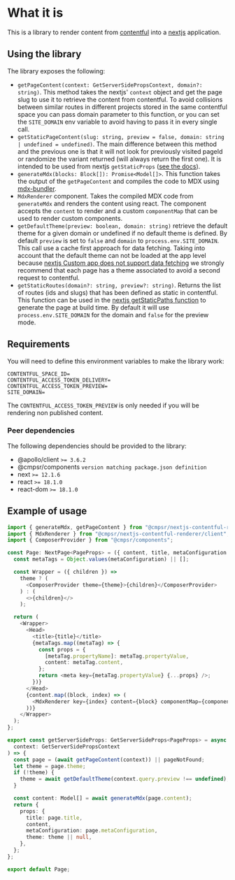 # What it is

This is a library to render content from [contentful](https://www.contentful.com) into a [nextjs](https://nextjs.org/) application.

## Using the library

The library exposes the following:

- `getPageContent(context: GetServerSidePropsContext, domain?: string)`. This method takes the nextjs' `context` object and get the page slug to use it to retrieve the content from contentful. To avoid collisions between similar routes in different projects stored in the same contentful space you can pass domain parameter to this function, or you can set the `SITE_DOMAIN` env variable to avoid having to pass it in every single call.
- `getStaticPageContent(slug: string, preview = false, domain: string | undefined = undefined)`. The main difference between this method and the previous one is that it will not look for previously visited pageId or randomize the variant returned (will always return the first one). It is intended to be used from nextjs `getStaticProps` ([see the docs](https://nextjs.org/docs/api-reference/data-fetching/get-static-props)).
- `generateMdx(blocks: Block[]): Promise<Model[]>`. This function takes the output of the `getPageContent` and compiles the code to MDX using [mdx-bundler](https://github.com/kentcdodds/mdx-bundler).
- `MdxRenderer` component. Takes the compiled MDX code from `generateMdx` and renders the content using react. The component accepts the `content` to render and a custom `componentMap` that can be used to render custom components.
- `getDefaultTheme(preview: boolean, domain: string)` retrieve the default theme for a given domain or undefined if no default theme is defined. By default `preview` is set to `false` and `domain` to `process.env.SITE_DOMAIN`. This call use a cache first approach for data fetching. Taking into account that the default theme can not be loaded at the app level because [nextjs Custom app does not support data fetching](https://nextjs.org/docs/advanced-features/custom-app#caveats) we strongly recommend that each page has a theme associated to avoid a second request to contentful.
- `getStaticRoutes(domain?: string, preview?: string)`. Returns the list of routes (ids and slugs) that has been defined as static in contentful. This function can be used in the [nextjs getStaticPaths function](https://nextjs.org/docs/basic-features/data-fetching/get-static-paths) to generate the page at build time. By default it will use `process.env.SITE_DOMAIN` for the domain and `false` for the preview mode.

## Requirements

You will need to define this environment variables to make the library work:

```
CONTENTFUL_SPACE_ID=
CONTENTFUL_ACCESS_TOKEN_DELIVERY=
CONTENTFUL_ACCESS_TOKEN_PREVIEW=
SITE_DOMAIN=
```

The `CONTENTFUL_ACCESS_TOKEN_PREVIEW` is only needed if you will be rendering non published content.

### Peer dependencies

The following dependencies should be provided to the library:

- @apollo/client `>= 3.6.2`
- @cmpsr/components `version matching package.json definition`
- next `>= 12.1.6`
- react `>= 18.1.0`
- react-dom `>= 18.1.0`

## Example of usage

```typescript
import { generateMdx, getPageContent } from "@cmpsr/nextjs-contentful-renderer";
import { MdxRenderer } from "@cmpsr/nextjs-contentful-renderer/client";
import { ComposerProvider } from "@cmpsr/components";

const Page: NextPage<PageProps> = ({ content, title, metaConfiguration }) => {
  const metaTags = Object.values(metaConfiguration) || [];

  const Wrapper = ({ children }) =>
    theme ? (
      <ComposerProvider theme={theme}>{children}</ComposerProvider>
    ) : (
      <>{children}</>
    );

  return (
    <Wrapper>
      <Head>
        <title>{title}</title>
        {metaTags.map((metaTag) => {
          const props = {
            [metaTag.propertyName]: metaTag.propertyValue,
            content: metaTag.content,
          };
          return <meta key={metaTag.propertyValue} {...props} />;
        })}
      </Head>
      {content.map((block, index) => (
        <MdxRenderer key={index} content={block} componentMap={components} />
      ))}
    </Wrapper>
  );
};

export const getServerSideProps: GetServerSideProps<PageProps> = async (
  context: GetServerSidePropsContext
) => {
  const page = (await getPageContent(context)) || pageNotFound;
  let theme = page.theme;
  if (!theme) {
    theme = await getDefaultTheme(context.query.preview !== undefined);
  }

  const content: Model[] = await generateMdx(page.content);
  return {
    props: {
      title: page.title,
      content,
      metaConfiguration: page.metaConfiguration,
      theme: theme || null,
    },
  };
};

export default Page;
```
